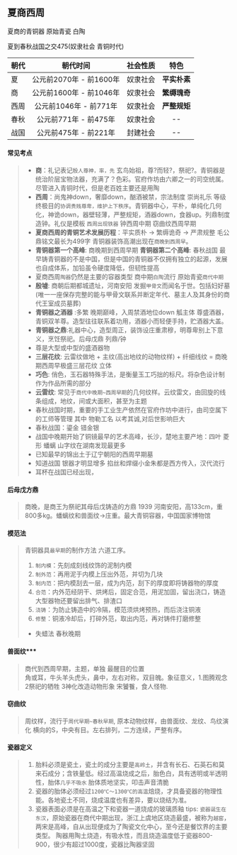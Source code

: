 **夏商西周**
----------------------------------------------------------------------------------------
夏商的青铜器 原始青瓷 白陶

夏到春秋战国之交475(奴隶社会 青铜时代)

| 朝代 | 朝代时间 | 社会性质 | 特色 |
| :----  | :----: |:----: |:----: |
| 夏 | 公元前2070年 - 前1600年 | 奴隶社会 | **平实朴素** |
| 商 | 公元前1600年 - 前1046年 | 奴隶社会 | **繁缛瑰奇** |
| 西周 | 公元前1046年 - 前771年 | 奴隶社会 | **严整规矩** |
| 春秋 | 公元前771年 - 前475年 | 奴隶社会 | -- |
| 战国 | 公元前475年 - 前221年 | 封建社会 | -- |

#### 常见考点
> - **商**：礼记表记`殷人尊神，率，先` 玄鸟始祖，尊?而轻?，祭祀?。青铜器是统治阶层宝物法器，充满了？色彩。官府作坊由六卿之一的司空统属。尽管进入青铜时代，但是老百姓主要还是用陶
> - **西周**：尚鬼神down，奢靡down，酗酒被禁，宗法制度 崇尚礼乐 等级 终极目的`协调贵贱尊卑，维护上下秩序`。青铜器中心，平朴，单纯化几何化，神诡down，器壁轻薄，严整规矩，酒器down，食器up。列鼎制度造钟。礼仪是模板 `西周出现铁器` 钟西周中期 窃曲纹西周早期
> - **夏商西周的青铜艺术发展历程**：平实质朴 -> 繁缛诡奇 -> 严肃规整 毛公鼎铭文最长为499字 青铜器装饰高潮出现在`商晚到西周早`。
> - **青铜器第一个高峰**: 商晚期到西周早期  **青铜器第二个高峰**: 春秋战国 最早铸青铜器的不是中国，但是中国的青铜器不仅拥有独立的起源，发展也自成体系，加铅虽令硬度降低，但韧性提高
> - 夏商西周`陶器`仍然是主要的容器类型 商中期`白陶`流行 原始青瓷`商代中期`
> - **殷墟**: 商朝后期都城遗址，河南安阳 发掘`甲骨文`而闻名于世。包括妇好墓(唯一一座保存完整的能与甲骨文联系并断定年代、墓主人及其身份的商代王室成员墓葬)
> - **青铜器之酒器** :多繁 晚期巅峰，入周禁酒地位down 觚主体 尊盛酒器，青铜双羊尊。造型往往联系着功用，酒器小而轻便手持，贮酒器大盖。  
> - **青铜器之鼎**:礼器中心，造型周正，装饰设庄重肃穆，明尊卑别上下意义，烹饪祭祀。后母戊鼎 列鼎/钟
> - 尊是大型或中型的盛酒器物
> - **三层花纹**: 云雷纹做地 + 主纹(高出地纹的动物纹样) + 纤细线纹 = 商晚期西周早极盛三层花纹 立体
> - **巧色**: 俏色，玉石器特殊手法，是衡量玉工巧拙的标尺。将杂色设计制作为作品所需的部分
> - **云雷纹**: 常见于`商代中晚期~西周早期`的几何纹样。云纹雷文，由回旋的线条组成，地纹，间或大面积，甚至为主题
> - 春秋战国时期，重要的手工业生产依然在官府作坊中进行，由司空属下的工师等管理  其中 物勒工名 以考其诚,对后世影响巨大
> - 春秋战国：鎏金 错金银 
> - 战国中晚期开始了铜镜最早的艺术高峰，长沙，楚地主要产地：四叶 菱形 蟠螭 山字纹在湖南发现最更多
> - 已知最早的锦出土于辽宁朝阳的西周早期墓
> - 知道战国 银器才明显增多 掐丝和焊缀小金朱都是西方传入，汉代流行
> - 耳杯在战国已经出现，

#### 后母戊方鼎
> 商晚，是商王为祭祀其母后戊铸造的方鼎 1939 河南安阳，高133cm，重800多kg。蟠螭纹和兽面纹->庄重。最大青铜容器，中国国家博物馆

#### 模范法
> 青铜器具`最早期`的制作方法 六道工序。  
> 1. `制内模`：先刻成刻线纹饰的泥制内模
> 2. `制外范`：再用泥于内模上压出外范，并切为几块
> 3. `制内范`：把内模刮去一层，成为内范，刮下的厚度即将铸器物的厚度
> 4. `合范`：内外范经阴干、烘烤后，固定合范，用泥加固，留出浇口，铸造大型器物还要留出排气、排渣口
> 5. `浇铸`：为防止铸造中的冷隔，模范须烘烤预热，而后浇注铜液
> 6. `修整`：铜液冷却后，打碎外范，取出内范，再对铸件打磨修整
> - 失蜡法 春秋晚期

#### 兽面纹***
> 商代到西周早期，主题，单独 最醒目的位置  
> 角或耳，牛头羊头虎头，鼻中，左右对称，双目魄。象征意义，1.图腾观念 2祭祀的牺牲 3神化改造动物形象  宋饕餮，食人怪物.

#### 窃曲纹
> 周纹样，流行于`周代早期~春秋早期`, 原本动物纹样，由兽面纹、龙纹、鸟纹演化
> 横向的S，中央有目。左右排列，二方连续，严整有序。

#### 瓷器定义
> 1. 胎料必须是瓷土，瓷土的成分主要是`高岭土`，并含有长石、石英石和莫来石成分；含铁量低。经过高温烧成之后，胎色白，具有透明或半透明性，胎体`几乎不吸水` 胎体质地坚实，叩击声音清脆
> 2. 瓷器的胎体必须经过`1200℃～1300℃的高温`焙烧，才具备瓷器的物理性能。各地瓷土不同，烧成温度也有差异，要以烧结为准。
> 3. 瓷器表面必须是在高温之下和瓷器一道烧成的玻璃质釉
> tips: `瓷器诞生在东汉`，原始瓷器在商代中期出现，浙江上虞地区烧造最盛，被称为`越窑`，两宋是高峰，自从出现便成为了陶瓷文化中心，至今还是餐饮界的主要类型。
> 陶器用陶土烧造，有吸水性，而且烧造温度低于瓷器800-900，很少有超过1000度，瓷器比陶器坚固

